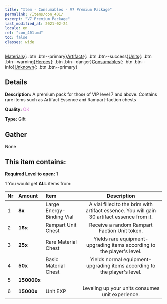 ```yaml
---
title: "Item - Consumables - V7 Premium Package"
permalink: /Items/con_401/
excerpt: "V7 Premium Package"
last_modified_at: 2021-02-24
locale: en
ref: "con_401.md"
toc: false
classes: wide
---
```

 [Materials](/Items/){: .btn .btn--primary}[Artifacts](/Items/Artifacts/){: .btn .btn--success}[Units](/Items/Units/){: .btn .btn--warning}[Heroes](/Items/Heroes/){: .btn .btn--danger}[Consumables](/Items/Consumables/){: .btn .btn--info}[Unknown](/Items/Unknown/){: .btn .btn--primary}

## Details
 **Description:** A premium pack for those of VIP level 7 and above. Contains rare items such as Artifact Essence and Rampart-faction chests

 **Quality:** <span style="color: #DA70D6">OK</span>

 **Type:** Gift

## Gather

  None

## This item contains:

 **Required Level to open:** 1

 1 You would get **ALL** items  from:

  | Nr | Amount |     Item    | Description |
  |:---|:-------|:------------|:-----------:|
  | 1 |  **8x** | Large Energy-Binding Vial | A vial filled to the brim with artifact essence. You will gain 30 artifact essence from it.  | 
  | 2 |  **15x** | Rampart Unit Chest | Receive a random Rampart Faction Unit token.  | 
  | 3 |  **25x** | Rare Material Chest | Yields rare equipment-upgrading items according to the player's level.  | 
  | 4 |  **50x** | Basic Material Chest | Yields normal equipment-upgrading items according to the player's level.  | 
  | 5 |  **150000x** | <i class="fas fa-coins"/> |  | 
  | 6 |  **15000x** | Unit EXP | Leveling up your units consumes unit experience.  | 
